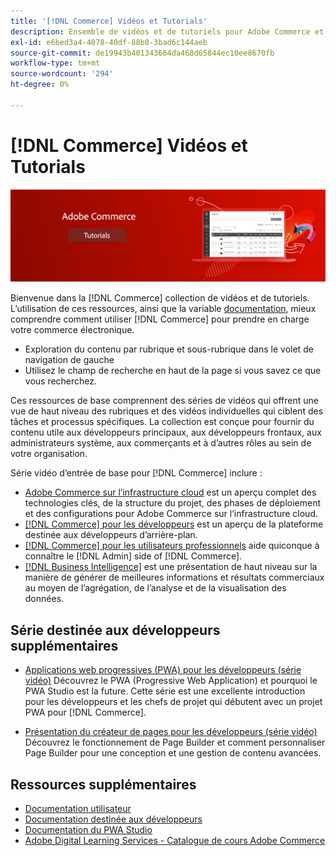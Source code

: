 ```yaml
---
title: '[!DNL Commerce] Vidéos et Tutorials'
description: Ensemble de vidéos et de tutoriels pour Adobe Commerce et Magento Open Source
exl-id: e6bed3a4-4078-40df-88b0-3bad6c144aeb
source-git-commit: de19943b401343664da468d65844ec10ee8670fb
workflow-type: tm+mt
source-wordcount: '294'
ht-degree: 0%

---
```


# [!DNL Commerce] Vidéos et Tutorials

![](./assets/banner.png)

Bienvenue dans la [!DNL Commerce] collection de vidéos et de tutoriels. L’utilisation de ces ressources, ainsi que la variable [documentation](https://experienceleague.adobe.com/docs/commerce.html), mieux comprendre comment utiliser [!DNL Commerce] pour prendre en charge votre commerce électronique.

- Exploration du contenu par rubrique et sous-rubrique dans le volet de navigation de gauche
- Utilisez le champ de recherche en haut de la page si vous savez ce que vous recherchez.

Ces ressources de base comprennent des séries de vidéos qui offrent une vue de haut niveau des rubriques et des vidéos individuelles qui ciblent des tâches et processus spécifiques. La collection est conçue pour fournir du contenu utile aux développeurs principaux, aux développeurs frontaux, aux administrateurs système, aux commerçants et à d’autres rôles au sein de votre organisation.

Série vidéo d’entrée de base pour [!DNL Commerce] inclure :

- [Adobe Commerce sur l’infrastructure cloud](./cloud/1-overview.md) est un aperçu complet des technologies clés, de la structure du projet, des phases de déploiement et des configurations pour Adobe Commerce sur l’infrastructure cloud.
- [[!DNL Commerce] pour les développeurs](./developer/backend-1-1-overview.md) est un aperçu de la plateforme destinée aux développeurs d’arrière-plan.
- [[!DNL Commerce] pour les utilisateurs professionnels](./merchant/introduction/1-1-menus.md) aide quiconque à connaître le [!DNL Admin] side of [!DNL Commerce].
- [[!DNL Business Intelligence]](./merchant/business-intelligence/1-overview.md) est une présentation de haut niveau sur la manière de générer de meilleures informations et résultats commerciaux au moyen de l’agrégation, de l’analyse et de la visualisation des données.

## Série destinée aux développeurs supplémentaires

- [Applications web progressives (PWA) pour les développeurs (série vidéo)](./pwa/introduction/1-overview.md) Découvrez le PWA (Progressive Web Application) et pourquoi le PWA Studio est la &#x200B; future. Cette série est une excellente introduction pour les développeurs et les chefs de projet qui débutent avec un projet PWA pour [!DNL Commerce].

- [Présentation du créateur de pages pour les développeurs (série vidéo)](./developer/page-builder/1-intro-case-studies.md) Découvrez le fonctionnement de Page Builder et comment personnaliser Page Builder pour une conception et une gestion de contenu avancées.

<!--
- **[Security planning for [!DNL Commerce] (video series)](./security/summit-security/1-summit-security.md)**
    <br>
    *How the e-commerce threat landscape is changing. The importance of security for the customer running an e-commerce application and specific processes and practices for securing Magento*
-->

## Ressources supplémentaires

- [Documentation utilisateur](https://docs.magento.com/)
- [Documentation destinée aux développeurs](https://devdocs.magento.com/)
- [Documentation du PWA Studio](https://developer.adobe.com/commerce/pwa-studio/)
- [Adobe Digital Learning Services - Catalogue de cours Adobe Commerce](https://learning.adobe.com/catalog.html?solution=Adobe%20Commerce)
